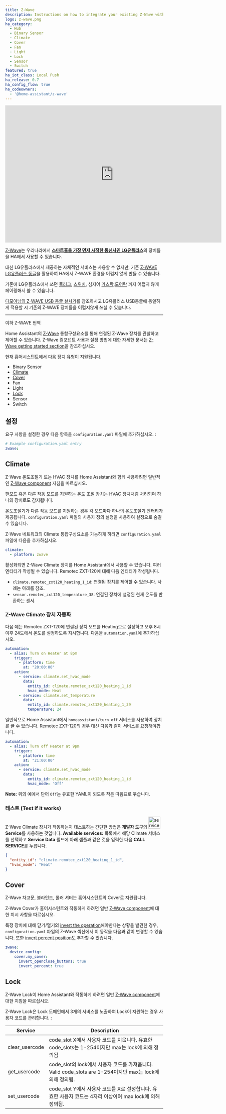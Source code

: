 ```yaml
---
title: Z-Wave
description: Instructions on how to integrate your existing Z-Wave within Home Assistant.
logo: z-wave.png
ha_category:
  - Hub
  - Binary Sensor
  - Climate
  - Cover
  - Fan
  - Light
  - Lock
  - Sensor
  - Switch
featured: true
ha_iot_class: Local Push
ha_release: 0.7
ha_config_flow: true
ha_codeowners:
  - '@home-assistant/z-wave'
---
```


<div class='videoWrapper'>
<iframe width="690" height="437" src="https://www.youtube.com/embed/BrZhsSpv3BY" frameborder="0" allow="accelerometer; autoplay; encrypted-media; gyroscope; picture-in-picture" allowfullscreen></iframe>
</div>

[Z-Wave](https://www.z-wave.com/)는 우리나라에서 [**스마트홈을 가장 먼저 시작한 통신사인 LG유플러스**](https://www.uplus.co.kr/ent/shome/SmartHomeInfo.hpi)의 장치들을 HA에서 사용할 수 있습니다. 

대신 LG유플러스에서 제공하는 자체적인 서비스는 사용할 수 없지만, 기존 [Z-WAVE LG유플러스 동글](http://www.grib-iot.com/iotdevice/iot_hub_dongle.asp)을 활용하여 HA에서 Z-WAVE 환경을 어렵지 않게 만들 수 있습니다. 

기존에 LG유플러스에서 쓰던 [플러그](https://m.blog.naver.com/activetia/220901736851), [스위치](https://www.uplus.co.kr/ent/shome/IotswiInfo.hpi), 심지어 [가스락](http://blog.naver.com/fromzip/221887786159),[도어락](https://cafe.naver.com/koreassistant/37) 까지 어렵지 않게 페어링해서 쓸 수 있습니다. 

[다모아님의 Z-WAVE USB 동글 설치기](https://cafe.naver.com/koreassistant/198)를 참조하시고 LG유플러스 USB동글에 동일하게 적용할 시 기존의 Z-WAVE 장치들을 어렵지않게 쓰실 수 있습니다. 

----------------------------------------------------------------------------------------------
이하 Z-WAVE 번역

Home Assistant의 [Z-Wave](https://www.z-wave.com/) 통합구성요소를 통해 연결된 Z-Wave 장치를 관찰하고 제어할 수 있습니다. Z-Wave 컴포넌트 사용과 설정 방법에 대한 자세한 문서는 [Z-Wave getting started section](/docs/z-wave/)을 참조하십시오.

현재 홈어시스턴트에서 다음 장치 유형이 지원됩니다.

- Binary Sensor
- [Climate](#climate)
- [Cover](#cover)
- Fan
- Light
- [Lock](#lock)
- Sensor
- Switch

## 설정 

요구 사항을 설정한 경우 다음 항목을 `configuration.yaml` 파일에 추가하십시오. :

```yaml
# Example configuration.yaml entry
zwave:
```

## Climate

Z-Wave 온도조절기 또는 HVAC 장치를 Home Assistant와 함께 사용하려면 일반적인 [Z-Wave component](/getting-started/z-wave/) 지침을 따르십시오.

<div class='note'>

팬모드 혹은 다른 작동 모드를 지원하는 온도 조절 장치는 HVAC 장치처럼 처리되며 하나의 장치로도 감지됩니다.

온도조절기가 다른 작동 모드를 지원하는 경우 각 모드마다 하나의 온도조절기 엔터티가 제공됩니다. `configuration.yaml` 파일의 사용자 정의 설정을 사용하여 설정으로 숨길 수 있습니다. 

</div>

Z-Wave 네트워크의 Climate 통합구성요소를 가능하게 하려면 `configuration.yaml` 파일에 다음을 추가하십시오.

```yaml
climate:
  - platform: zwave
```

활성화되면 Z-Wave Climate 장치를 Home Assistant에서 사용할 수 있습니다. 여러 엔티티가 작성될 수 있습니다. Remotec ZXT-120에 대해 다음 엔티티가 작성됩니다.

- `climate.remotec_zxt120_heating_1_id`: 연결된 장치를 제어할 수 있습니다. 사례는 아래를 참조.
- `sensor.remotec_zxt120_temperature_38`: 연결된 장치에 설정된 현재 온도를 반환하는 센서.

### Z-Wave Climate 장치 자동화

다음 예는 Remotec ZXT-120에 연결된 장치 모드를 Heating으로 설정하고 오후 8시 이후 24도에서 온도를 설정하도록 지시합니다. 다음을 `automation.yaml`에 추가하십시오.

```yaml
automation:
  - alias: Turn on Heater at 8pm
    trigger:
      - platform: time
        at: "20:00:00"
    action:
      - service: climate.set_hvac_mode
        data:
          entity_id: climate.remotec_zxt120_heating_1_id
          hvac_mode: Heat
      - service: climate.set_temperature
        data:
          entity_id: climate.remotec_zxt120_heating_1_39
          temperature: 24
```

일반적으로 Home Assistant에서 `homeassistant/turn_off` 서비스를 사용하여 장치를 끌 수 있습니다. Remotec ZXT-120의 경우 대신 다음과 같이 서비스를 요청해야합니다.

```yaml
automation:
  - alias: Turn off Heater at 9pm
    trigger:
      - platform: time
        at: "21:00:00"
    action:
      - service: climate.set_hvac_mode
        data:
          entity_id: climate.remotec_zxt120_heating_1_id
          hvac_mode: 'Off'
```

**Note:** 위의 예에서 단어 `Off`는 유효한 YAML이 되도록 작은 따옴표로 묶습니다.

### 테스트 (Test if it works)

Z-Wave Climate 장치가 작동하는지 테스트하는 간단한 방법은 **개발자 도구**의 <img src='/images/screenshots/developer-tool-services-icon.png' alt='service developer tool icon' class="no-shadow" height="38" /> **Service**를 사용하는 것입니다. **Available services:** 목록에서 해당 Climate 서비스를 선택하고 **Service Data** 필드에 아래 샘플과 같은 것을 입력한 다음 **CALL SERVICE**를 누릅니다.

```json
{
  "entity_id": "climate.remotec_zxt120_heating_1_id",
  "hvac_mode": "Heat"
}
```

## Cover 

Z-Wave 차고문, 블라인드, 롤러 셔터는 홈어시스턴트의 Cover로 지원됩니다.

Z-Wave Cover가 홈어시스턴트와 작동하게 하려면 일반 [Z-Wave component](#configuration)에 대한 지시 사항을 따르십시오.

특정 장치에 대해 닫기/열기의 [invert the operation](/docs/z-wave/installation/#invert_openclose_buttons)해야한다는 상황을 발견한 경우, `configuration.yaml` 파일의 Z-Wave 섹션에서 이 동작을 다음과 같이 변경할 수 있습니다. 또한 [invert percent position](/docs/z-wave/installation/#invert_percent)도 추가할 수 있습니다. 

```yaml
zwave:
  device_config:
    cover.my_cover:
      invert_openclose_buttons: true
      invert_percent: true
```

## Lock

Z-Wave Lock이 Home Assistant와 작동하게 하려면 일반 [Z-Wave component](#configuration)에 대한 지침을 따르십시오.

Z-Wave Lock은 Lock 도메인에서 3개의 서비스를 노출하여 Lock이 지원하는 경우 사용자 코드를 관리합니다. :

| Service | Description |
| ------- | ----------- |
| clear_usercode | code_slot X에서 사용자 코드를 지웁니다. 유효한 code_slots는 1-254이지만 max는 lock에 의해 정의됨 |
| get_usercode | code_slot의 lock에서 사용자 코드를 가져옵니다. Valid code_slots are 1-254이지만 max는 lock에 의해 정의됨. |
| set_usercode | code_slot Y에서 사용자 코드를 X로 설정합니다. 유효한 사용자 코드는 4자리 이상이며 max lock에 의해 정의됨. |
